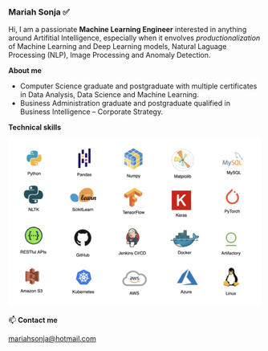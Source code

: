 ### Mariah Sonja :white_check_mark:

Hi, I am a passionate **Machine Learning Engineer** interested in anything around Artifitial Intelligence, especially when it envolves *productionalization* of Machine Learning and Deep Learning models, Natural Laguage Processing (NLP), Image Processing and Anomaly Detection.

**About me** 
 - Computer Science graduate and postgraduate with multiple certificates in Data Analysis, Data Science and Machine Learning.
- Business Administration graduate and postgraduate qualified in Business Intelligence – Corporate Strategy.

**Technical skills**

![skills](./mspp_technical_skills.png)
 
📫 **Contact me**

mariahsonja@hotmail.com

<!--
**mariahsonja/mariahsonja** is a ✨ _special_ ✨ repository because its `README.md` (this file) appears on your GitHub profile.



-->
